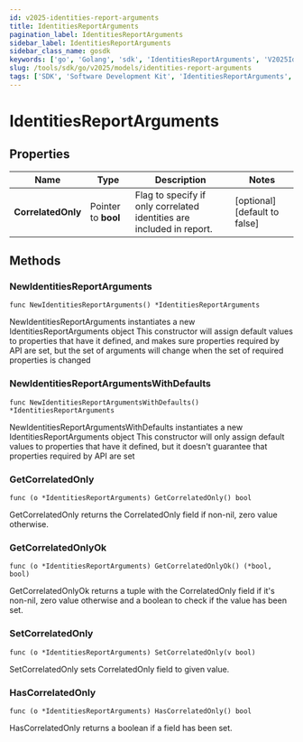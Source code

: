 ```yaml
---
id: v2025-identities-report-arguments
title: IdentitiesReportArguments
pagination_label: IdentitiesReportArguments
sidebar_label: IdentitiesReportArguments
sidebar_class_name: gosdk
keywords: ['go', 'Golang', 'sdk', 'IdentitiesReportArguments', 'V2025IdentitiesReportArguments'] 
slug: /tools/sdk/go/v2025/models/identities-report-arguments
tags: ['SDK', 'Software Development Kit', 'IdentitiesReportArguments', 'V2025IdentitiesReportArguments']
---
```


# IdentitiesReportArguments

## Properties

Name | Type | Description | Notes
------------ | ------------- | ------------- | -------------
**CorrelatedOnly** | Pointer to **bool** | Flag to specify if only correlated identities are included in report. | [optional] [default to false]

## Methods

### NewIdentitiesReportArguments

`func NewIdentitiesReportArguments() *IdentitiesReportArguments`

NewIdentitiesReportArguments instantiates a new IdentitiesReportArguments object
This constructor will assign default values to properties that have it defined,
and makes sure properties required by API are set, but the set of arguments
will change when the set of required properties is changed

### NewIdentitiesReportArgumentsWithDefaults

`func NewIdentitiesReportArgumentsWithDefaults() *IdentitiesReportArguments`

NewIdentitiesReportArgumentsWithDefaults instantiates a new IdentitiesReportArguments object
This constructor will only assign default values to properties that have it defined,
but it doesn't guarantee that properties required by API are set

### GetCorrelatedOnly

`func (o *IdentitiesReportArguments) GetCorrelatedOnly() bool`

GetCorrelatedOnly returns the CorrelatedOnly field if non-nil, zero value otherwise.

### GetCorrelatedOnlyOk

`func (o *IdentitiesReportArguments) GetCorrelatedOnlyOk() (*bool, bool)`

GetCorrelatedOnlyOk returns a tuple with the CorrelatedOnly field if it's non-nil, zero value otherwise
and a boolean to check if the value has been set.

### SetCorrelatedOnly

`func (o *IdentitiesReportArguments) SetCorrelatedOnly(v bool)`

SetCorrelatedOnly sets CorrelatedOnly field to given value.

### HasCorrelatedOnly

`func (o *IdentitiesReportArguments) HasCorrelatedOnly() bool`

HasCorrelatedOnly returns a boolean if a field has been set.


